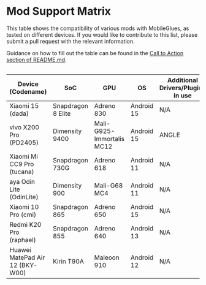 # Mod Support Matrix

This table shows the compatibility of various mods with MobileGlues, as tested on different devices. If you would like to contribute to this list, please submit a pull request with the relevant information.

Guidance on how to fill out the table can be found in the [Call to Action section of README.md](https://github.com/Swung0x48/MobileGlues-release/blob/main/README.md#call-to-action).

<div style="overflow-x: auto;">

| **Device (Codename)** | **SoC**      | **GPU**             | **OS** | **Additional Drivers/Plugins in use** | **MobileGlues** | **Minecraft** | **ModLoader** | **Sodium** | **Iris** | **Indium** | **Distant Horizon** | **Xaero's Minimap** | **Xaero's World Map** | **Create**                       | **TaCZ** | **Entity Texture Features** | **Report**                                                                             |
| --------------------------- | ------------------ | ------------------------- | ------------ | ------------------------------------------- | --------------------- | ------------------- | ------------------- | ---------------- | -------------- | ---------------- | ------------------------- | ------------------------- | --------------------------- | -------------------------------------- | -------------- | --------------------------------- | -------------------------------------------------------------------------------------------- |
| Xiaomi 15 (dada)            | Snapdragon 8 Elite | Adreno 830                | Android 15   | N/A                                         | 1.1.0.1               | 1.20.1              | Fabric 0.16.10      | ✅(0.5.11)       | ✅(1.7.2)      | ✅(1.0.34)       | ✅(2.2.1-a)               | ✅(25.0.0)                | ✅(1.39.2)                  | ✅(fabric-0.5.1-j)                     | ✅(1.0.2)      | ?                                 | [dada.md](https://github.com/Swung0x48/MobileGlues-release/blob/main/DeviceReports/dada.md)     |
| vivo X200 Pro (PD2405)      | Dimensity 9400     | Mali-G925-Immortalis MC12 | Android 15   | ANGLE                                       | 1.1.0.1               | 1.20.1              | Fabric 0.16.10      | ✅(0.5.11)       | ✅(1.7.5)      | ✅(1.0.36)       | ?                         | ✅(25.0.0)                | ✅(1.39.4)                  | ✅(fabric-0.5.1-j)<sup>*</sup> | ✅(1.0.2)      | ?                                 | [PD2405.md](https://github.com/Swung0x48/MobileGlues-release/blob/main/DeviceReports/PD2405.md) |
| Xiaomi Mi CC9 Pro (tucana)  | Snapdragon 730G    | Adreno 618                | Android 11   | N/A                                         | 1.1.0.1               | 1.21.4              | Fabric 0.16.10      | ✅(0.6.6)        | ✅(1.8.5)      | ?                | ?                         | ✅(25.0.0)                | ✅(1.39.2)                  | ?                                      | ?              | ✅(6.2.10)                        | [tucana.md](https://github.com/Swung0x48/MobileGlues-release/blob/main/DeviceReports/tucana.md) |
| aya Odin Lite (OdinLite)    | Dimensity 900      | Mali-G68 MC4              | Android 11   | N/A                                         | 1.1.0.1               | 1.21.1              | Fabric 0.16.10       | ✅(0.6.9)        | ✅(1.8.8)      | ?                | ?                         | ✅(25.1.0)                | ✅(1.39.4)                  | ?                                      | ?              | ?                                 | [OdinLite.md](https://github.com/Swung0x48/MobileGlues-release/blob/main/DeviceReports/OdinLite.md) |
| Xiaomi 10 Pro (cmi)         | Snapdragon 865     | Adreno 650                | Android 15   | N/A                                         | 1.1.0.1               | 1.20.1              | Fabric 0.16.10       | ✅(0.5.13)       | ✅(1.7.6)      | ✅(1.0.36)       | ?                         | ✅(25.1.0)                | ✅(1.39.4)                  | ✅(fabric-0.5.1-j)            | ✅(1.0.2-hotfix3)     | ✅(6.2.9)                         | [cmi.md](https://github.com/Swung0x48/MobileGlues-release/blob/main/DeviceReports/cmi.md) |
| Redmi K20 Pro (raphael)     | Snapdragon 855     | Adreno 640                | Android 13   | N/A                                         | 1.1.0.1               | 1.20.1              | Fabric 0.16.10       | ✅(0.5.13)       | ✅(1.7.6)      | ✅(1.0.36)       | ?                         | ✅(25.1.0)                | ✅(1.39.4)                  | ✅(fabric-0.5.1-j)            | ✅(1.0.2-hotfix3)     | ✅(6.2.9)                         | [raphael.md](https://github.com/Swung0x48/MobileGlues-release/blob/main/DeviceReports/raphael.md) |
| Huawei MatePad Air 12 (BKY-W00) | Kirin T90A     | Maleoon 910               | Android 12   | N/A                                         | 1.1.0.1               | 1.21.1              | Fabric 0.16.10       | ✅(0.6.5)       |  *️⃣(1.8.1)     | ?       | ?                         | ✅(25.1.0)                | ✅(1.39.4)                  | ?            | ?           | ?                        | [BKY-W00.md](https://github.com/Swung0x48/MobileGlues-release/blob/main/DeviceReports/BKY-W00.md) |

<div>
